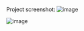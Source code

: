 Project screenshot:
![image](https://github.com/mengcc666/personal-project-management-tool/assets/55180978/cc8d7ebe-feda-4514-9f7c-c7483ba3fd34)

![image](https://github.com/mengcc666/personal-project-management-tool/assets/55180978/ce8a56f3-f393-422e-a065-e42d3f71f7a1)

